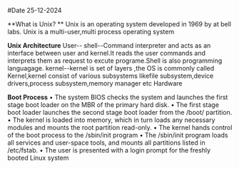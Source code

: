 #Date 25-12-2024

**What is Unix?
**
  Unix is an operating system developed in 1969 by at bell labs.
  Unix is a multi-user,multi process operating system

**Unix Architecture**
User--
shell--Command interpreter and acts as an interface between user and kernel.It reads the user commands and interprets them as request to excute programe.Shell is also programming languagage.
kernel--kernel is set of layers ,the OS is commonly called Kernel,kernel consist of various subsystems likefile subsystem,device drivers,process subsystem,memory manager etc
Hardware

**Boot Process**
• The system BIOS checks the system and launches the first stage boot loader on the MBR of the primary hard disk.
• The first stage boot loader launches the second stage boot loader from the /boot/ partition.
• The kernel is loaded into memory, which in turn loads any necessary modules and mounts the root partition read-only.
• The kernel hands control of the boot process to the /sbin/init program
• The /sbin/init program loads all services and user-space tools, and mounts all partitions listed in /etc/fstab.
• The user is presented with a login prompt for the freshly booted Linux system
